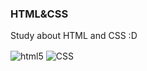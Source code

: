 ### HTML&CSS
 Study about HTML and CSS :D
<div> 
  <img align= "center"alt= "html5"src="https://img.shields.io/badge/HTML5-E34F26?style=for-the-badge&logo=html5&logoColor=white">
    <img align= "center"alt= "CSS"src="https://img.shields.io/badge/CSS3-1572B6?style=for-the-badge&logo=css3&logoColor=white">
</div>

